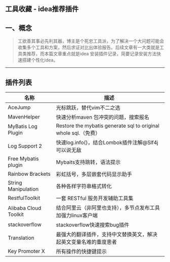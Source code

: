 ## 工具收藏 - idea推荐插件 ##

## 一、概念

> ​	工欲善其事必先利其器，博主是个死忠工具派，为了解决一个大问题可能会收集多个工具和方案，然后求证对比出体验报告。后续文章有一大类就是工具类推荐，而本篇文章重点就是idea 安装插件记录，简要记录安装方法快速搭建个性化idea。

----------

## 插件列表



| 名称                  | 描述                                                         |
| --------------------- | ------------------------------------------------------------ |
| AceJump               | 光标跳跃，替代vim不二之选                                    |
| MavenHelper           | 快速分析maven 包冲突的问题，搜索报名                         |
| MyBatis Log Plugin    | Restore the mybatis generate sql to original whole sql.（免费） |
| Log Support 2         | 快速log.info()，结合Lombok插件注解@Slf4j可以说无敌           |
| Free Mybatis plugin   | Mybaits支持跳转，语法提示                                    |
| Rainbow Brackets      | 彩虹括号，多层嵌套代码显示助手                               |
| String Manipulation   | 各种各样字符串格式转化                                       |
| RestfulToolkit        | 一套 RESTful 服务开发辅助工具集                              |
| Alibaba Cloud Toolkit | 结合阿里云（非阿里也支持），多节点发布工具加强力linux客户端  |
| stackoverflow         | stackoverflow快速搜索bug插件                                 |
| Translation           | 最强大的翻译插件，支持中文替换英文，解决起英文变量名难的重度患者 |
| Key Promoter X        | 所有操作的快捷键提示                                         |

